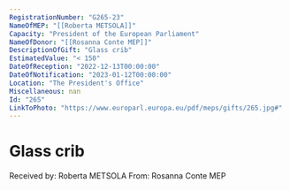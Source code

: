 ```yaml
---
RegistrationNumber: "G265-23"
NameOfMEP: "[[Roberta METSOLA]]"
Capacity: "President of the European Parliament"
NameOfDonor: "[[Rosanna Conte MEP]]"
DescriptionOfGift: "Glass crib"
EstimatedValue: "< 150"
DateOfReception: "2022-12-13T00:00:00"
DateOfNotification: "2023-01-12T00:00:00"
Location: "The President's Office"
Miscellaneous: nan
Id: "265"
LinkToPhoto: "https://www.europarl.europa.eu/pdf/meps/gifts/265.jpg#"
---
```


# Glass crib

Received by: Roberta METSOLA
From: Rosanna Conte MEP
